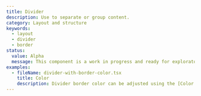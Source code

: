 ```yaml
---
title: Divider
description: Use to separate or group content.
category: Layout and structure
keywords:
  - layout
  - divider
  - border
status:
  value: Alpha
  message: This component is a work in progress and ready for exploratory usage, with breaking changes expected in minor version updates. Please use with caution. Learn more about our [component lifecycles](/getting-started/components-lifecycle).
examples:
  - fileName: divider-with-border-color.tsx
    title: Color
    description: Divider border color can be adjusted using the [Color tokens](https://polaris.shopify.com/tokens/color).
---
```

